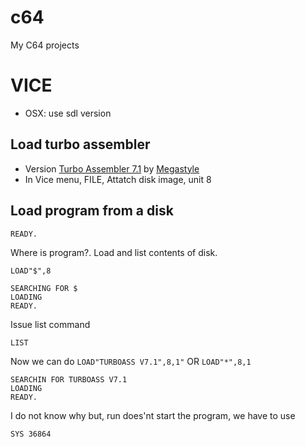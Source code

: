 # c64
My C64 projects


# VICE
* OSX: use sdl version

## Load turbo assembler
* Version [Turbo Assembler 7.1](https://csdb.dk/search/?seinsel=all&search=turbo+assembler) by [Megastyle](https://csdb.dk/group/?id=473)
* In Vice menu, FILE, Attatch disk image, unit 8

## Load program from a disk
```
READY.
```
Where is program?. Load and list contents of disk.
```
LOAD"$",8

SEARCHING FOR $
LOADING
READY.
```
Issue list command
```
LIST
```
Now we can do `LOAD"TURBOASS V7.1",8,1"` OR `LOAD"*",8,1`
```
SEARCHIN FOR TURBOASS V7.1
LOADING
READY.
```
I do not know why but, run does'nt start the program, we have to use
```
SYS 36864
```
